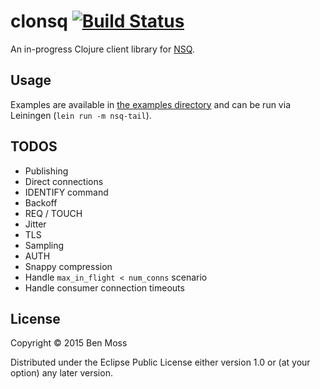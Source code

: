 # clonsq [![Build Status](https://travis-ci.org/benmoss/clonsq.svg?branch=master)](https://travis-ci.org/benmoss/clonsq)

An in-progress Clojure client library for [NSQ](http://nsq.io/).


## Usage

Examples are available in [the examples directory](/examples) and
can be run via Leiningen (`lein run -m nsq-tail`).

## TODOS

- Publishing
- Direct connections
- IDENTIFY command
- Backoff
- REQ / TOUCH
- Jitter
- TLS
- Sampling
- AUTH
- Snappy compression
- Handle `max_in_flight < num_conns` scenario
- Handle consumer connection timeouts

## License

Copyright © 2015 Ben Moss

Distributed under the Eclipse Public License either version 1.0 or (at
your option) any later version.
